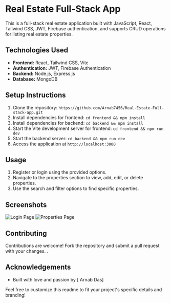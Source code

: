 # Real Estate Full-Stack App

This is a full-stack real estate application built with JavaScript, React, Tailwind CSS, JWT, Firebase authentication, and supports CRUD operations for listing real estate properties.

## Technologies Used

- **Frontend:** React, Tailwind CSS, Vite
- **Authentication:** JWT, Firebase Authentication
- **Backend:** Node.js, Express.js
- **Database:** MongoDB

## Setup Instructions

1. Clone the repository: `https://github.com/Arnab7456/Real-Estate-Full-stack-app.git`
2. Install dependencies for frontend: `cd frontend && npm install`
3. Install dependencies for backend: `cd backend && npm install`
4. Start the Vite development server for frontend: `cd frontend && npm run dev`
5. Start the backend server: `cd backend && npm run dev`
6. Access the application at `http://localhost:3000`

## Usage

1. Register or login using the provided options.
2. Navigate to the properties section to view, add, edit, or delete properties.
3. Use the search and filter options to find specific properties.

## Screenshots

![Login Page](/path/to/login.png)
![Properties Page](/path/to/properties.png)

## Contributing

Contributions are welcome! Fork the repository and submit a pull request with your changes.
.

## Acknowledgements

- Built with love and passion by [ Arnab Das]

Feel free to customize this readme to fit your project's specific details and branding!
